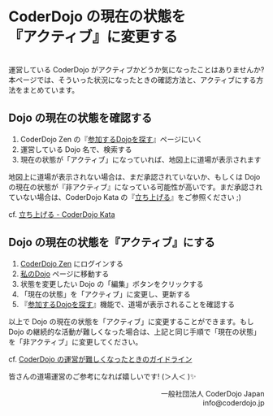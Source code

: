 # CoderDojo の現在の状態を<br>『アクティブ』に変更する
<br>
運営している CoderDojo がアクティブかどうか気になったことはありませんか? 本ページでは、そういった状況になったときの確認方法と、アクティブにする方法をまとめています。

## Dojo の現在の状態を確認する

1. CoderDojo Zen の『[参加するDojoを探す](https://zen.coderdojo.com/find)』ページにいく
2. 運営している Dojo 名で、検索する
3. 現在の状態が「アクティブ」になっていれば、地図上に道場が表示されます

地図上に道場が表示されない場合は、まだ承認されていないか、もしくは Dojo の現在の状態が『非アクティブ』になっている可能性が高いです。まだ承認されていない場合は、CoderDojo Kata の『[立ち上げる](https://coderdojo.jp/kata#startup)』をご参照ください ;)

cf. [立ち上げる - CoderDojo Kata](https://coderdojo.jp/kata#startup)


## Dojo の現在の状態を『アクティブ』にする

1. [CoderDojo Zen](https://zen.coderdojo.com/) にログインする
2. [私のDojo](https://zen.coderdojo.com/dashboard/my-dojos) ページに移動する
3. 状態を変更したい Dojo の「編集」ボタンをクリックする
4. 「現在の状態」を「アクティブ」に変更し、更新する
5. 『[参加するDojoを探す](https://zen.coderdojo.com/find)』機能で、道場が表示されることを確認する

以上で Dojo の現在の状態を「アクティブ」に変更することができます。もし Dojo の継続的な活動が難しくなった場合は、上記と同じ手順で「現在の状態」を「非アクティブ」に変更してください。

cf. [CoderDojo の運営が難しくなったときのガイドライン](https://coderdojo.jp/docs/how-to-suspend-your-dojo) 

皆さんの道場運営のご参考になれば嬉しいです! (＞人＜ )✨

<div align="right">
一般社団法人 CoderDojo Japan<br>
info@coderdojo.jp
</div>




